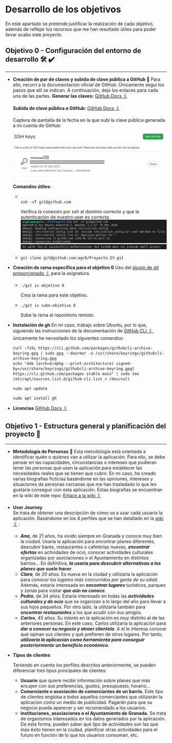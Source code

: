 # Desarrollo de los objetivos

En este apartado se pretende justificar la realización de cada objetivo, además de reflejar los recursos que me han resultado útiles para poder llevar acabo este proyecto.

## **Objetivo 0 - Configuración del entorno de desarrollo** :hammer_and_wrench: :heavy_check_mark:
---
* **Creación de par de claves y subida de clave pública a GitHub** :key:
  Para ello, recurrí a la documentación oficial de GitHub. Únicamente seguí los pasos que allí se indican. A continuación, dejo los enlaces para cada una de las partes.
  **Generar las claves:**
  [GitHub Docs :paperclips:](https://docs.github.com/es/github/authenticating-to-github/connecting-to-github-with-ssh/generating-a-new-ssh-key-and-adding-it-to-the-ssh-agent)

  **Subida de clave pública a GitHub:**
  [GitHub Docs :paperclips:](https://docs.github.com/es/github/authenticating-to-github/connecting-to-github-with-ssh/adding-a-new-ssh-key-to-your-github-account)
  
  Captura de pantalla de la fecha en la que subí la clave pública generada a mi cuenta de GitHub:

  ![Data](./imgs/cap_key.png)
 





  **Comandos útiles:**
 
  +  
    ```
  
    ssh -vT git@github.com
    ```
    Verifica la conexión por ssh al dominio correcto y que la autenticación de nuestro user es correcta.
    ![Data](imgs/ssh-vT.png)
    ![Data](imgs/authentication.png)

  +
    ```
    git clone git@github.com:agr8/Proyecto-IV.git
    ```


   
* **Creación de rama específica para el objetivo 0**
  Uso del [plugin de git proporcionado :paperclips:](https://github.com/JJ/IV/blob/master/scripts/git-iv) para la asignatura. 
  
  
  + 
    ```
    ./git iv objetivo 0
    ```

    Crea la rama para este objetivo.
  + 
    ```
    ./git iv sube-objetivo 0
    ```
    Sube la rama al repositorio remoto.
* **Instalación de gh**
  En mi caso, trabajo sobre Ubuntu, por lo que, siguiendo las instrucciones de la documentación de [GitHub CLI :paperclips:](https://github.com/cli/cli/blob/trunk/docs/install_linux.md), únicamente he necesitado los siguientes comandos: 
  ```
  curl -fsSL https://cli.github.com/packages/githubcli-archive-keyring.gpg | sudo gpg --dearmor -o /usr/share/keyrings/githubcli-archive-keyring.gpg
  echo "deb [arch=$(dpkg --print-architecture) signed-by=/usr/share/keyrings/githubcli-archive-keyring.gpg] https://cli.github.com/packages stable main" | sudo tee /etc/apt/sources.list.d/github-cli.list > /dev/null 
  ```
    ```
    sudo apt update
    ```
    ```
    sudo apt install gh
    ```

* **Licencias**
  [GitHub Docs :paperclips:](https://docs.github.com/en/repositories/managing-your-repositorys-settings-and-features/customizing-your-repository/licensing-a-repository)

## Objetivo 1 - Estructura general y planificación del proyecto  :bookmark_tabs:

---
* **Metodología de Personas** :busts_in_silhouette:	
  Esta metodología está orientada a identificar quién o quienes van a utilizar la aplicación. Para ello, se debe pensar en las capacidades, circunstancias o intereses que pudieran tener las personas que usen la aplicación para establecer las necesidades reales que se tienen que cubrir.
   En mi caso, he creado varias biografías ficticias basándome en las opiniones, intereses y situaciones de personas cercanas que me han trasladado lo que les gustaría conseguir con esta aplicación.
    Estas biografías se encuentran en la wiki de este repo: [Enlace a la wiki :paperclips:](https://github.com/agr8/Proyecto-IV/wiki/Metodolog%C3%ADa-de-personas)

* **User Journey**  
  Se trata de obtener una descripción de cómo va a usar cada usuario la aplicación. Basándome en los 4 perfiles que se han detallado en la [wiki :paperclips:](https://github.com/agr8/Proyecto-IV/wiki/Metodolog%C3%ADa-de-personas) :
  
  * **_Ana_,** de 21 años, ha vivido siempre en Granada y conoce muy bien la ciudad. Usaría la aplicación para encontrar planes diferentes, descubrir bares, restaurantes o cafeterías nuevas, **_encontrar ofertas_** en actividades de ocio, conocer actividades culturales organizadas por asociaciones o el Ayuntamiento en distintos barrios... En definitiva, **_la usaría para descubrir alternativas a los planes que suele hacer_**.
  * **_Clara_**, de 20 años. Es nueva en la ciudad y utilizaría la aplicación para _conocer los lugares más concurridos por gente de su edad_. Además, estaría interesada en **_encontrar lugares_** turísticos, parques y zonas para visitar **_que aún no conoce_**.
  * **_Pedro_**, de 34 años. Estaría interesado en todas las **_actividades culturales y de ocio_** que se organizan  a lo largo del año para llevar a sus hijos pequeños. Por otro lado, la utilizaría también para **_encontrar restaurantes_** a los que acudir con sus amigos.
  * **_Carlos_**, 45 años. Su interés en la aplicación es muy distinto al de las anteriores personas. En este caso, Carlos utilizaría la aplicación para **_dar a conocer su negocio y atraer clientela_**. A el le interesa conocer qué opinan sus clientes y qué prefieren de otros lugares. Por tanto, **_utilizaría la aplicación como herramienta para conseguir posteriormente un beneficio económico_**.

* **Tipos de clientes**
  
  Teniendo en cuenta los perfiles descritos anteriormente, se pueden diferenciar tres tipos principales de clientes:
    - **Usuario** que quiere recibir información sobre planes que más encajen con sus preferencias, gustos, presupuesto, horario...
    - **Comerciante o asociación de comerciantes de un barrio.** 
      Este tipo de clientes engloba a todos aquellos comerciantes que utilizarán la aplicación como un medio de publicidad. Pagarán para que su negocio pueda aparecer y ser recomendado a los usuarios.
    - **Instituciones, asociaciones o el Ayuntamiento de Granada.**
      Se trata de organismos interesados en los datos generados por la aplicación. De esta forma, pueden saber qué tipo de actividades son las que más éxito tienen en la ciudad, planificar otras actividades para el futuro en función de lo que los usuarios consuman, etc. 

  
  

